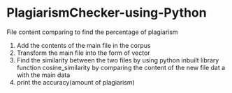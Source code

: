 # PlagiarismChecker-using-Python
File content comparing to find the percentage of plagiarism 
1) Add the contents of the main file in the corpus
2) Transform the main file into the form of vector
3) Find the similarity between the two files by using python inbuilt library function cosine_similarity by comparing the content of the new file dat a with the main data
4) print the accuracy(amount of plagiarism)
